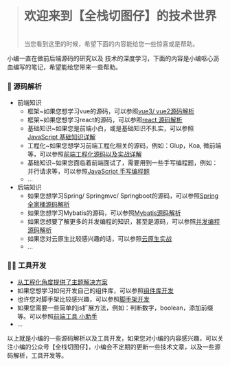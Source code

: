 > <h1>欢迎来到【全栈切图仔】的技术世界</h1>
> <br />
> 当您看到这里的时候，希望下面的内容能给您一些惊喜或是帮助。


小编一直在做前后端源码的研究以及 技术的深度学习，下面的内容是小编呕心沥血编写的笔记，希望能给您带来一些帮助。


### 🤔 源码解析
- 前端知识
  - 框架~如果您想学习vue的源码，可以参照[vue3/ vue2源码解析](https://cloud.fynote.com/share/s/qJypARgT)
  - 框架~如果您想学习react的源码，可以参照[react 源码解析](https://cloud.fynote.com/share/s/AdyIKRrs)
  - 基础知识~如果您是前端小白，或是基础知识不扎实，可以参照[JavaScript 基础知识详解](https://cloud.fynote.com/share/s/GdyzARiAE)
  - 工程化~如果您想学习前端工程化相关的源码，例如：Glup，Koa, 微前端等，可以参照[前端工程化源码以及实战详解](https://cloud.fynote.com/share/s/qJy9ARj1)
  - 基础知识~如果您面临着前端面试了，需要用到一些手写编程题，例如：并行请求等，可以参照[JavaScript 手写编程题](https://cloud.fynote.com/share/s/qJy9ARj1)
  - ...
- 后端知识
  - 如果您想学习Spring/ Springmvc/ Springboot的源码，可以参照[Spring全家桶源码解析](https://cloud.fynote.com/share/s/gJyJKRuAA)
  - 如果您想学习Mybatis的源码，可以参照[Mybatis源码解析](https://cloud.fynote.com/share/s/HdzAKRvc)
  - 如果您想要了解更多的并发编程的知识，甚至是源码，可以参照[并发编程源码解析](https://cloud.fynote.com/share/s/0JzLARvy)
  - 如果您对云原生比较感兴趣的话，可以参照[云原生实战](https://cloud.fynote.com/share/s/0JzVARwx)
  - ...
### 🤔🤔 工具开发
- [从工程化角度提供了主题解决方案](https://github.com/a572251465/postcss-theme-rc)
- 如果您想学习如何开发自己的组件库，可以参照[组件库开发](https://github.com/a572251465/viewer-design)
- 也许您对脚手架比较感兴趣，可以参照[脚手架开发](https://github.com/a572251465/vite-eslint-cli)
- 如果您需要一些简单的js扩展方法，例如：判断数字，boolean，添加前缀等。可以参照[前端工具 小助手](https://www.npmjs.com/package/jsmethod-extra)
- ...


以上就是小编的一些源码解析以及工具开发，如果您对小编的内容感兴趣，可以关注小编的公众号【全栈切图仔】，小编会不定期的更新一些技术文章，以及一些源码解析，工具开发等。
